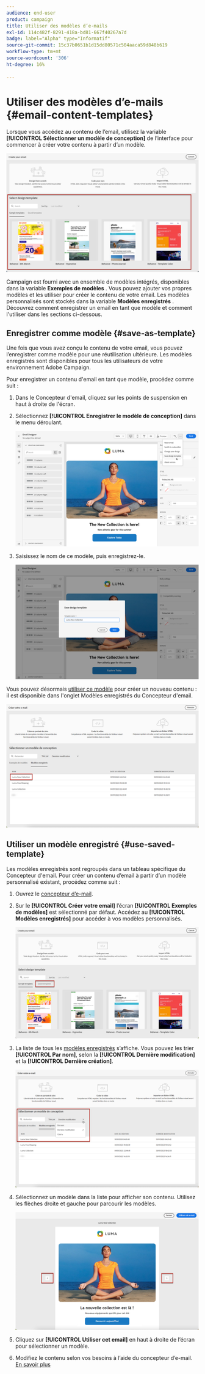 ```yaml
---
audience: end-user
product: campaign
title: Utiliser des modèles d’e-mails
exl-id: 114c482f-8291-418a-bd81-667f40267a7d
badge: label="Alpha" type="Informatif"
source-git-commit: 15c37b0651b1d15dd80571c504aaca59d848b619
workflow-type: tm+mt
source-wordcount: '306'
ht-degree: 16%

---
```


# Utiliser des modèles d’e-mails {#email-content-templates}

Lorsque vous accédez au contenu de l’email, utilisez la variable **[!UICONTROL Sélectionner un modèle de conception]** de l’interface pour commencer à créer votre contenu à partir d’un modèle.

![](assets/email_designer-templates.png)

Campaign est fourni avec un ensemble de modèles intégrés, disponibles dans la variable **Exemples de modèles** . Vous pouvez ajouter vos propres modèles et les utiliser pour créer le contenu de votre email. Les modèles personnalisés sont stockés dans la variable **Modèles enregistrés** . Découvrez comment enregistrer un email en tant que modèle et comment l&#39;utiliser dans les sections ci-dessous.

## Enregistrer comme modèle {#save-as-template}

Une fois que vous avez conçu le contenu de votre email, vous pouvez l’enregistrer comme modèle pour une réutilisation ultérieure. Les modèles enregistrés sont disponibles pour tous les utilisateurs de votre environnement Adobe Campaign.

Pour enregistrer un contenu d&#39;email en tant que modèle, procédez comme suit :

1. Dans le Concepteur d&#39;email, cliquez sur les points de suspension en haut à droite de l&#39;écran.

1. Sélectionnez **[!UICONTROL Enregistrer le modèle de conception]** dans le menu déroulant.

   ![](assets/email_designer-save-template.png)

1. Saisissez le nom de ce modèle, puis enregistrez-le.

   ![](assets/email_designer-template-name.png)

Vous pouvez désormais [utiliser ce modèle](#use-saved-template) pour créer un nouveau contenu : il est disponible dans l&#39;onglet Modèles enregistrés du Concepteur d&#39;email.

![](assets/email_designer-saved-template.png)

## Utiliser un modèle enregistré {#use-saved-template}

Les modèles enregistrés sont regroupés dans un tableau spécifique du Concepteur d&#39;email. Pour créer un contenu d’email à partir d’un modèle personnalisé existant, procédez comme suit :

1. Ouvrez le [concepteur d’e-mail](create-email-content.md).

1. Sur le **[!UICONTROL Créer votre email]** l’écran **[!UICONTROL Exemples de modèles]** est sélectionné par défaut. Accédez au **[!UICONTROL Modèles enregistrés]** pour accéder à vos modèles personnalisés.

   ![](assets/email_designer-saved-templates-tab.png)

1. La liste de tous les [modèles enregistrés](#save-as-template) s’affiche. Vous pouvez les trier **[!UICONTROL Par nom]**, selon la **[!UICONTROL Dernière modification]** et la **[!UICONTROL Dernière création]**.

   ![](assets/email_designer-saved-templates.png)

1. Sélectionnez un modèle dans la liste pour afficher son contenu. Utilisez les flèches droite et gauche pour parcourir les modèles.

   ![](assets/email_designer-saved-templates-navigate.png)

1. Cliquez sur **[!UICONTROL Utiliser cet email]** en haut à droite de l’écran pour sélectionner un modèle.

1. Modifiez le contenu selon vos besoins à l’aide du concepteur d’e-mail. [En savoir plus](create-email-content.md)
